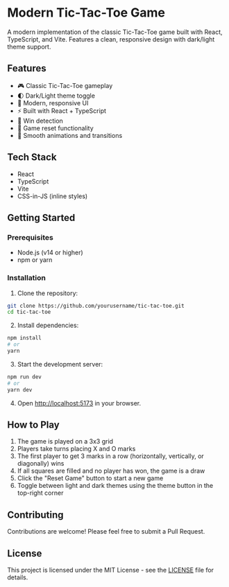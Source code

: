 # Modern Tic-Tac-Toe Game

A modern implementation of the classic Tic-Tac-Toe game built with React, TypeScript, and Vite. Features a clean, responsive design with dark/light theme support.

## Features

- 🎮 Classic Tic-Tac-Toe gameplay
- 🌓 Dark/Light theme toggle
- 🎨 Modern, responsive UI
- ⚡ Built with React + TypeScript
- 🎯 Win detection
- 🔄 Game reset functionality
- 💫 Smooth animations and transitions

## Tech Stack

- React
- TypeScript
- Vite
- CSS-in-JS (inline styles)

## Getting Started

### Prerequisites

- Node.js (v14 or higher)
- npm or yarn

### Installation

1. Clone the repository:
```bash
git clone https://github.com/yourusername/tic-tac-toe.git
cd tic-tac-toe
```

2. Install dependencies:
```bash
npm install
# or
yarn
```

3. Start the development server:
```bash
npm run dev
# or
yarn dev
```

4. Open [http://localhost:5173](http://localhost:5173) in your browser.

## How to Play

1. The game is played on a 3x3 grid
2. Players take turns placing X and O marks
3. The first player to get 3 marks in a row (horizontally, vertically, or diagonally) wins
4. If all squares are filled and no player has won, the game is a draw
5. Click the "Reset Game" button to start a new game
6. Toggle between light and dark themes using the theme button in the top-right corner

## Contributing

Contributions are welcome! Please feel free to submit a Pull Request.

## License

This project is licensed under the MIT License - see the [LICENSE](LICENSE) file for details.
